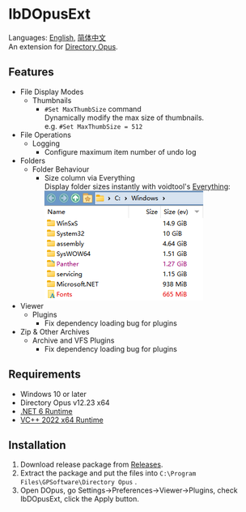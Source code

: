 # IbDOpusExt
Languages: [English](README.md), [简体中文](README.zh-Hans.md)  
An extension for [Directory Opus](https://www.gpsoft.com.au/).

## Features
* File Display Modes
  * Thumbnails
    * `#Set MaxThumbSize` command  
      Dynamically modify the max size of thumbnails.  
      e.g. `#Set MaxThumbSize = 512`
* File Operations
  * Logging
    * Configure maximum item number of undo log
* Folders
  * Folder Behaviour
    * Size column via Everything  
      Display folder sizes instantly with voidtool's [Everything](https://www.voidtools.com/):  
      ![](docs/images/SizeCol.png)
* Viewer
  * Plugins
    * Fix dependency loading bug for plugins
* Zip & Other Archives
  * Archive and VFS Plugins
    * Fix dependency loading bug for plugins

## Requirements
* Windows 10 or later
* Directory Opus v12.23 x64
* [.NET 6 Runtime](https://dotnet.microsoft.com/download/dotnet/thank-you/runtime-desktop-6.0.6-windows-x64-installer)
* [VC++ 2022 x64 Runtime](https://aka.ms/vs/17/release/vc_redist.x64.exe)

## Installation
1. Download release package from [Releases](../../releases).
2. Extract the package and put the files into `C:\Program Files\GPSoftware\Directory Opus` .
3. Open DOpus, go Settings→Preferences→Viewer→Plugins, check IbDOpusExt, click the Apply button.